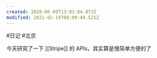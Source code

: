 ```yaml
---
created: 2020-06-09T13:01:04.072Z
modified: 2021-02-14T08:00:44.521Z
---
```

#日记 #北京

今天研究了一下 [[Stripe]] 的 APIs，其实算是慢简单方便的了